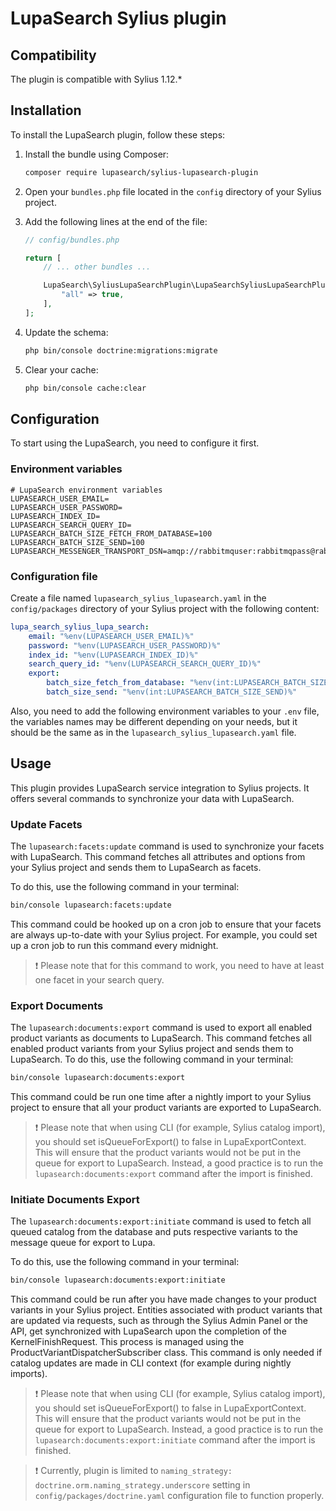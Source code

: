 # LupaSearch Sylius plugin

## Compatibility

The plugin is compatible with Sylius 1.12.\*

## Installation

To install the LupaSearch plugin, follow these steps:

1. Install the bundle using Composer:

    ```bash
    composer require lupasearch/sylius-lupasearch-plugin
    ```

2. Open your `bundles.php` file located in the `config` directory of your Sylius project.

3. Add the following lines at the end of the file:

    ```php
    // config/bundles.php

    return [
        // ... other bundles ...

        LupaSearch\SyliusLupaSearchPlugin\LupaSearchSyliusLupaSearchPlugin::class => [
            "all" => true,
        ],
    ];
    ```

4. Update the schema:

    ```bash
    php bin/console doctrine:migrations:migrate
    ```

5. Clear your cache:

    ```bash
    php bin/console cache:clear
    ```

## Configuration

To start using the LupaSearch, you need to configure it first.

### Environment variables

```
# LupaSearch environment variables
LUPASEARCH_USER_EMAIL=
LUPASEARCH_USER_PASSWORD=
LUPASEARCH_INDEX_ID=
LUPASEARCH_SEARCH_QUERY_ID=
LUPASEARCH_BATCH_SIZE_FETCH_FROM_DATABASE=100
LUPASEARCH_BATCH_SIZE_SEND=100
LUPASEARCH_MESSENGER_TRANSPORT_DSN=amqp://rabbitmquser:rabbitmqpass@rabbitmq:5672
```

### Configuration file

Create a file named `lupasearch_sylius_lupasearch.yaml` in the `config/packages` directory of your Sylius project with the following content:

```yaml
lupa_search_sylius_lupa_search:
    email: "%env(LUPASEARCH_USER_EMAIL)%"
    password: "%env(LUPASEARCH_USER_PASSWORD)%"
    index_id: "%env(LUPASEARCH_INDEX_ID)%"
    search_query_id: "%env(LUPASEARCH_SEARCH_QUERY_ID)%"
    export:
        batch_size_fetch_from_database: "%env(int:LUPASEARCH_BATCH_SIZE_FETCH_FROM_DATABASE)%"
        batch_size_send: "%env(int:LUPASEARCH_BATCH_SIZE_SEND)%"
```

Also, you need to add the following environment variables to your `.env` file, the variables names may be different depending on your needs,
but it should be the same as in the `lupasearch_sylius_lupasearch.yaml` file.

## Usage

This plugin provides LupaSearch service integration to Sylius projects. It offers several commands to synchronize your data with LupaSearch.

### Update Facets

The `lupasearch:facets:update` command is used to synchronize your facets with LupaSearch. This command fetches all attributes and options from your Sylius project and sends them to LupaSearch as facets.

To do this, use the following command in your terminal:

```bash
bin/console lupasearch:facets:update
```

This command could be hooked up on a cron job to ensure that your facets are always up-to-date with your Sylius project. For example, you could set up a cron job to run this command every midnight.

> ❗ Please note that for this command to work, you need to have at least one facet in your search query.

### Export Documents

The `lupasearch:documents:export` command is used to export all enabled product variants as documents to LupaSearch. This command fetches all enabled product variants from your Sylius project and sends them to LupaSearch. To do this, use the following command in your terminal:

```bash
bin/console lupasearch:documents:export
```

This command could be run one time after a nightly import to your Sylius project to ensure that all your product variants are exported to LupaSearch.

> ❗ Please note that when using CLI (for example, Sylius catalog import), you should set isQueueForExport() to false in LupaExportContext. This will ensure that the product variants would not be put in the queue for export to LupaSearch. Instead, a good practice is to run the `lupasearch:documents:export` command after the import is finished.

### Initiate Documents Export

The `lupasearch:documents:export:initiate` command is used to fetch all queued catalog from the database and puts respective variants to the message queue for export to Lupa.

To do this, use the following command in your terminal:

```bash
bin/console lupasearch:documents:export:initiate
```

This command could be run after you have made changes to your product variants in your Sylius project. Entities associated with product variants that are updated via requests, such as through the Sylius Admin Panel or the API, get synchronized with LupaSearch upon the completion of the KernelFinishRequest. This process is managed using the ProductVariantDispatcherSubscriber class. This command is only needed if catalog updates are made in CLI context (for example during nightly imports).

> ❗ Please note that when using CLI (for example, Sylius catalog import), you should set isQueueForExport() to false in LupaExportContext. This will ensure that the product variants would not be put in the queue for export to LupaSearch. Instead, a good practice is to run the `lupasearch:documents:export:initiate` command after the import is finished.

> ❗ Currently, plugin is limited to `naming_strategy: doctrine.orm.naming_strategy.underscore` setting in `config/packages/doctrine.yaml` configuration file to function properly.
